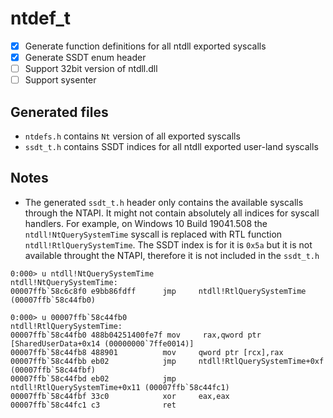 # ntdef_t
- [x] Generate function definitions for all ntdll exported syscalls
- [x] Generate SSDT enum header
- [ ] Support 32bit version of ntdll.dll
- [ ] Support sysenter

## Generated files
- `ntdefs.h` contains `Nt` version of all exported syscalls
- `ssdt_t.h` contains SSDT indices for all ntdll exported user-land syscalls

## Notes
- The generated `ssdt_t.h` header only contains the available syscalls through the NTAPI. It might not contain absolutely all indices for syscall handlers. For example, on Windows 10 Build 19041.508 the `ntdll!NtQuerySystemTime` syscall is replaced with RTL function `ntdll!RtlQuerySystemTime`. The SSDT index is for it is `0x5a` but it is not available throught the NTAPI, therefore it is not included in the `ssdt_t.h`

```
0:000> u ntdll!NtQuerySystemTime
ntdll!NtQuerySystemTime:
00007ffb`58c6c8f0 e9bb86fdff      jmp     ntdll!RtlQuerySystemTime (00007ffb`58c44fb0)

0:000> u 00007ffb`58c44fb0
ntdll!RtlQuerySystemTime:
00007ffb`58c44fb0 488b04251400fe7f mov     rax,qword ptr [SharedUserData+0x14 (00000000`7ffe0014)]
00007ffb`58c44fb8 488901          mov     qword ptr [rcx],rax
00007ffb`58c44fbb eb02            jmp     ntdll!RtlQuerySystemTime+0xf (00007ffb`58c44fbf)
00007ffb`58c44fbd eb02            jmp     ntdll!RtlQuerySystemTime+0x11 (00007ffb`58c44fc1)
00007ffb`58c44fbf 33c0            xor     eax,eax
00007ffb`58c44fc1 c3              ret
```
